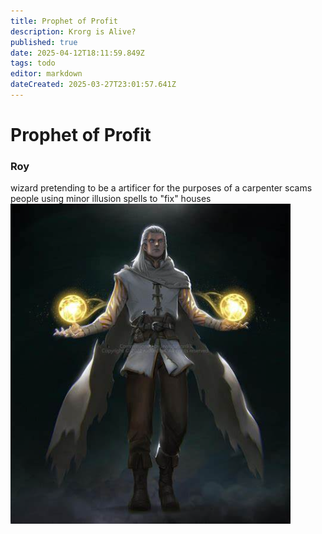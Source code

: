 ```yaml
---
title: Prophet of Profit
description: Krorg is Alive?
published: true
date: 2025-04-12T18:11:59.849Z
tags: todo
editor: markdown
dateCreated: 2025-03-27T23:01:57.641Z
---
```


# Prophet of Profit
### Roy
wizard
pretending to be a artificer for the purposes of a carpenter
scams people using minor illusion spells to "fix" houses![roy.jpg](/characters/roy/roy.jpg)
